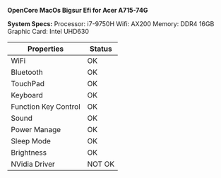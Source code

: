 **OpenCore  MacOs Bigsur Efi for Acer A715-74G**

**System Specs:**
Processor: i7-9750H
Wifi: AX200
Memory:  DDR4 16GB
Graphic Card: Intel UHD630

|Properties| Status |
|--|--|
| WiFi| OK |
| Bluetooth| OK |
| TouchPad  | OK |
| Keyboard  | OK |
| Function Key Control  | OK |
| Sound  | OK |
| Power Manage  | OK |
| Sleep Mode  | OK |
| Brightness  | OK |
| NVidia Driver |NOT OK |
